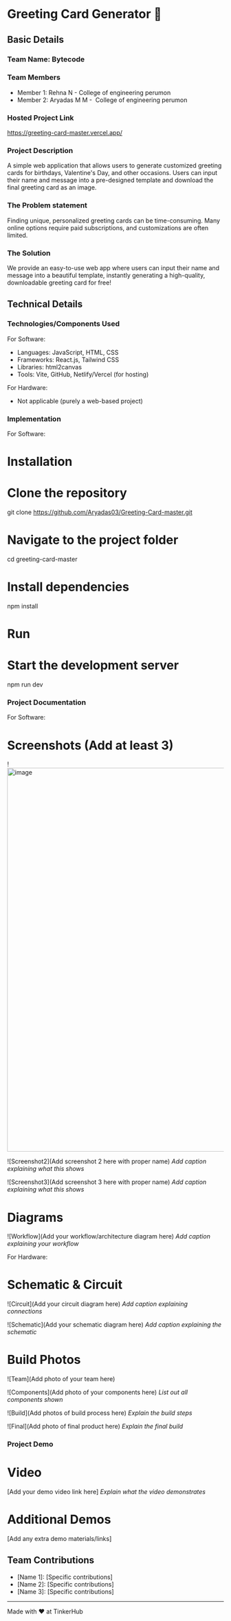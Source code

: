 # Greeting Card Generator 🎯


## Basic Details
### Team Name: Bytecode


### Team Members
- Member 1: Rehna N - College of engineering perumon
- Member 2: Aryadas M M -  College of engineering perumon
  

### Hosted Project Link
https://greeting-card-master.vercel.app/

### Project Description
A simple web application that allows users to generate customized greeting cards for birthdays, Valentine's Day, and other occasions. Users can input their name and message into a pre-designed template and download the final greeting card as an image.

### The Problem statement
Finding unique, personalized greeting cards can be time-consuming. Many online options require paid subscriptions, and customizations are often limited.

### The Solution
We provide an easy-to-use web app where users can input their name and message into a beautiful template, instantly generating a high-quality, downloadable greeting card for free!

## Technical Details
### Technologies/Components Used
For Software:
- Languages: JavaScript, HTML, CSS
- Frameworks: React.js, Tailwind CSS
- Libraries: html2canvas
- Tools: Vite, GitHub, Netlify/Vercel (for hosting)

For Hardware:
- Not applicable (purely a web-based project)

### Implementation
For Software:
# Installation
# Clone the repository
git clone https://github.com/Aryadas03/Greeting-Card-master.git

# Navigate to the project folder
cd greeting-card-master

# Install dependencies
npm install

# Run
# Start the development server
npm run dev

### Project Documentation
For Software:

# Screenshots (Add at least 3)
!<img width="891" alt="image" src="https://github.com/user-attachments/assets/f43a79da-f0b1-4d3e-a717-3b04b10266d6" />



![Screenshot2](Add screenshot 2 here with proper name)
*Add caption explaining what this shows*

![Screenshot3](Add screenshot 3 here with proper name)
*Add caption explaining what this shows*

# Diagrams
![Workflow](Add your workflow/architecture diagram here)
*Add caption explaining your workflow*

For Hardware:

# Schematic & Circuit
![Circuit](Add your circuit diagram here)
*Add caption explaining connections*

![Schematic](Add your schematic diagram here)
*Add caption explaining the schematic*

# Build Photos
![Team](Add photo of your team here)


![Components](Add photo of your components here)
*List out all components shown*

![Build](Add photos of build process here)
*Explain the build steps*

![Final](Add photo of final product here)
*Explain the final build*

### Project Demo
# Video
[Add your demo video link here]
*Explain what the video demonstrates*

# Additional Demos
[Add any extra demo materials/links]

## Team Contributions
- [Name 1]: [Specific contributions]
- [Name 2]: [Specific contributions]
- [Name 3]: [Specific contributions]

---
Made with ❤️ at TinkerHub
